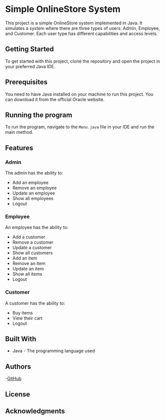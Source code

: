 # Simple OnlineStore System

This project is a simple OnlineStore system implemented in Java. It simulates a system where there are three types of users: Admin, Employee, and Customer. Each user type has different capabilities and access levels.

## Getting Started

To get started with this project, clone the repository and open the project in your preferred Java IDE.

## Prerequisites

You need to have Java installed on your machine to run this project. You can download it from the official Oracle website.

## Running the program

To run the program, navigate to the `Menu.java` file in your IDE and run the main method.

## Features

### Admin

The admin has the ability to:
- Add an employee
- Remove an employee
- Update an employee
- Show all employees
- Logout

### Employee

An employee has the ability to:
- Add a customer
- Remove a customer
- Update a customer
- Show all customers
- Add an item
- Remove an item
- Update an item
- Show all items
- Logout

### Customer

A customer has the ability to:
- Buy items
- View their cart
- Logout

## Built With

- Java - The programming language used

## Authors

-[GitHub](https://github.com/Mohiabd99)

## License


## Acknowledgments
